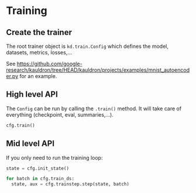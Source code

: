 # Training

## Create the trainer

The root trainer object is `kd.train.Config` which defines the model, datasets,
metrics, losses,...

See https://github.com/google-research/kauldron/tree/HEAD/kauldron/projects/examples/mnist_autoencoder.py for
an example.

## High level API

The `Config` can be run by calling the `.train()` method. It will take care of
everything (checkpoint, eval, summaries,...).

```python
cfg.train()
```

## Mid level API

If you only need to run the training loop:

```python
state = cfg.init_state()

for batch in cfg.train_ds:
  state, aux = cfg.trainstep.step(state, batch)
```
